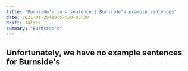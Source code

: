 ```yaml
---
title: "Burnside's in a sentence | Burnside's example sentences"
date: 2021-01-20T19:57:50+05:30
draft: falses
summary: "Burnside's"
---
```

## Unfortunately, we have no example sentences for Burnside's                 

